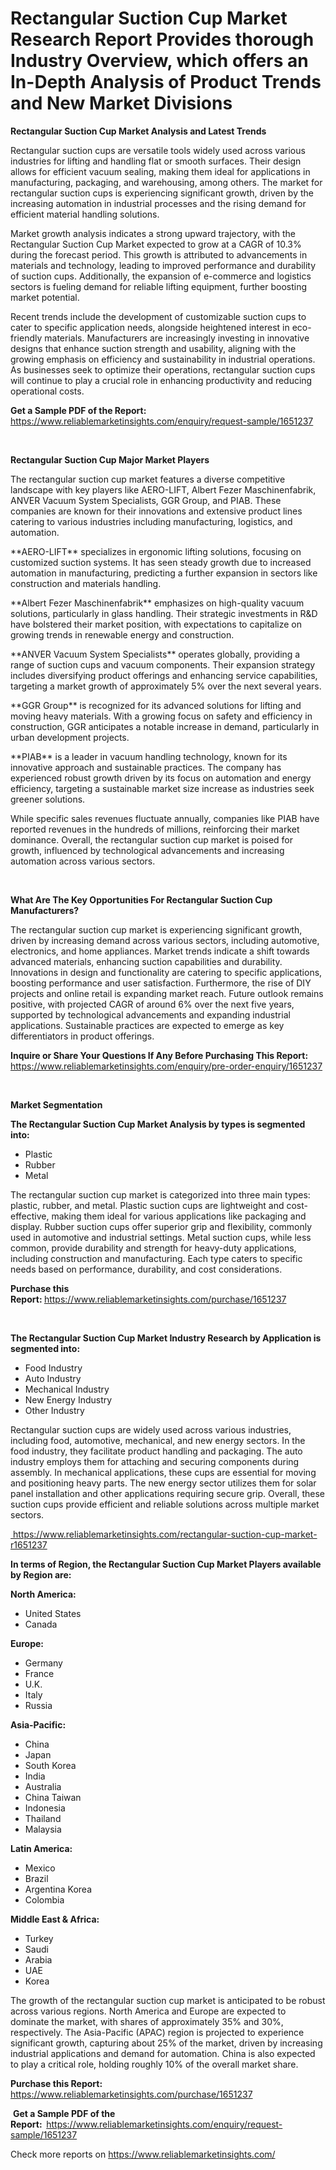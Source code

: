 <p><h1>Rectangular Suction Cup Market Research Report Provides thorough Industry Overview, which offers an In-Depth Analysis of Product Trends and New Market Divisions</h1></p><p><strong>Rectangular Suction Cup Market Analysis and Latest Trends</strong></p>
<p><p>Rectangular suction cups are versatile tools widely used across various industries for lifting and handling flat or smooth surfaces. Their design allows for efficient vacuum sealing, making them ideal for applications in manufacturing, packaging, and warehousing, among others. The market for rectangular suction cups is experiencing significant growth, driven by the increasing automation in industrial processes and the rising demand for efficient material handling solutions.</p><p>Market growth analysis indicates a strong upward trajectory, with the Rectangular Suction Cup Market expected to grow at a CAGR of 10.3% during the forecast period. This growth is attributed to advancements in materials and technology, leading to improved performance and durability of suction cups. Additionally, the expansion of e-commerce and logistics sectors is fueling demand for reliable lifting equipment, further boosting market potential.</p><p>Recent trends include the development of customizable suction cups to cater to specific application needs, alongside heightened interest in eco-friendly materials. Manufacturers are increasingly investing in innovative designs that enhance suction strength and usability, aligning with the growing emphasis on efficiency and sustainability in industrial operations. As businesses seek to optimize their operations, rectangular suction cups will continue to play a crucial role in enhancing productivity and reducing operational costs.</p></p>
<p><strong>Get a Sample PDF of the Report:&nbsp;</strong> <a href="https://www.reliablemarketinsights.com/enquiry/request-sample/1651237?utm_campaign=2143&utm_medium=2&utm_source=Github&utm_content=ia&utm_term=17022025&utm_id=rectangular-suction-cup">https://www.reliablemarketinsights.com/enquiry/request-sample/1651237</a></p>
<p>&nbsp;</p>
<p><strong>Rectangular Suction Cup Major Market Players</strong></p>
<p><p>The rectangular suction cup market features a diverse competitive landscape with key players like AERO-LIFT, Albert Fezer Maschinenfabrik, ANVER Vacuum System Specialists, GGR Group, and PIAB. These companies are known for their innovations and extensive product lines catering to various industries including manufacturing, logistics, and automation.</p><p>**AERO-LIFT** specializes in ergonomic lifting solutions, focusing on customized suction systems. It has seen steady growth due to increased automation in manufacturing, predicting a further expansion in sectors like construction and materials handling.</p><p>**Albert Fezer Maschinenfabrik** emphasizes on high-quality vacuum solutions, particularly in glass handling. Their strategic investments in R&D have bolstered their market position, with expectations to capitalize on growing trends in renewable energy and construction.</p><p>**ANVER Vacuum System Specialists** operates globally, providing a range of suction cups and vacuum components. Their expansion strategy includes diversifying product offerings and enhancing service capabilities, targeting a market growth of approximately 5% over the next several years.</p><p>**GGR Group** is recognized for its advanced solutions for lifting and moving heavy materials. With a growing focus on safety and efficiency in construction, GGR anticipates a notable increase in demand, particularly in urban development projects.</p><p>**PIAB** is a leader in vacuum handling technology, known for its innovative approach and sustainable practices. The company has experienced robust growth driven by its focus on automation and energy efficiency, targeting a sustainable market size increase as industries seek greener solutions.</p><p>While specific sales revenues fluctuate annually, companies like PIAB have reported revenues in the hundreds of millions, reinforcing their market dominance. Overall, the rectangular suction cup market is poised for growth, influenced by technological advancements and increasing automation across various sectors.</p></p>
<p>&nbsp;</p>
<p><strong>What Are The Key Opportunities For Rectangular Suction Cup Manufacturers?</strong></p>
<p><p>The rectangular suction cup market is experiencing significant growth, driven by increasing demand across various sectors, including automotive, electronics, and home appliances. Market trends indicate a shift towards advanced materials, enhancing suction capabilities and durability. Innovations in design and functionality are catering to specific applications, boosting performance and user satisfaction. Furthermore, the rise of DIY projects and online retail is expanding market reach. Future outlook remains positive, with projected CAGR of around 6% over the next five years, supported by technological advancements and expanding industrial applications. Sustainable practices are expected to emerge as key differentiators in product offerings.</p></p>
<p><strong>Inquire or Share Your Questions If Any Before Purchasing This Report:</strong> <a href="https://www.reliablemarketinsights.com/enquiry/pre-order-enquiry/1651237?utm_campaign=2143&utm_medium=2&utm_source=Github&utm_content=ia&utm_term=17022025&utm_id=rectangular-suction-cup">https://www.reliablemarketinsights.com/enquiry/pre-order-enquiry/1651237</a></p>
<p>&nbsp;</p>
<p><strong>Market Segmentation</strong></p>
<p><strong>The Rectangular Suction Cup Market Analysis by types is segmented into:</strong></p>
<p><ul><li>Plastic</li><li>Rubber</li><li>Metal</li></ul></p>
<p><p>The rectangular suction cup market is categorized into three main types: plastic, rubber, and metal. Plastic suction cups are lightweight and cost-effective, making them ideal for various applications like packaging and display. Rubber suction cups offer superior grip and flexibility, commonly used in automotive and industrial settings. Metal suction cups, while less common, provide durability and strength for heavy-duty applications, including construction and manufacturing. Each type caters to specific needs based on performance, durability, and cost considerations.</p></p>
<p><strong>Purchase this Report:&nbsp;</strong><a href="https://www.reliablemarketinsights.com/purchase/1651237?utm_campaign=2143&utm_medium=2&utm_source=Github&utm_content=ia&utm_term=17022025&utm_id=rectangular-suction-cup">https://www.reliablemarketinsights.com/purchase/1651237</a></p>
<p>&nbsp;</p>
<p><strong>The Rectangular Suction Cup Market Industry Research by Application is segmented into:</strong></p>
<p><ul><li>Food Industry</li><li>Auto Industry</li><li>Mechanical Industry</li><li>New Energy Industry</li><li>Other Industry</li></ul></p>
<p><p>Rectangular suction cups are widely used across various industries, including food, automotive, mechanical, and new energy sectors. In the food industry, they facilitate product handling and packaging. The auto industry employs them for attaching and securing components during assembly. In mechanical applications, these cups are essential for moving and positioning heavy parts. The new energy sector utilizes them for solar panel installation and other applications requiring secure grip. Overall, these suction cups provide efficient and reliable solutions across multiple market sectors.</p></p>
<p><a href="https://www.reliablemarketinsights.com/rectangular-suction-cup-market-r1651237?utm_campaign=2143&utm_medium=2&utm_source=Github&utm_content=ia&utm_term=17022025&utm_id=rectangular-suction-cup">&nbsp;https://www.reliablemarketinsights.com/rectangular-suction-cup-market-r1651237</a></p>
<p><strong>In terms of Region, the Rectangular Suction Cup Market Players available by Region are:</strong></p>
<p>
    <p> <strong> North America: </strong>
        <ul>
            <li>United States</li>
            <li>Canada</li>
        </ul>
        </p> 
    <p> <strong> Europe: </strong>
        <ul>
            <li>Germany</li>
            <li>France</li>
            <li>U.K.</li>
            <li>Italy</li>
            <li>Russia</li>
        </ul>
        </p> 
    <p> <strong> Asia-Pacific: </strong>
        <ul>
            <li>China</li>
            <li>Japan</li>
            <li>South Korea</li>
            <li>India</li>
            <li>Australia</li>
            <li>China Taiwan</li>
            <li>Indonesia</li>
            <li>Thailand</li>
            <li>Malaysia</li>
        </ul>
        </p> 
    <p> <strong> Latin America: </strong>
        <ul>
            <li>Mexico</li>
            <li>Brazil</li>
            <li>Argentina Korea</li>
            <li>Colombia</li>
        </ul>
        </p> 
    <p> <strong> Middle East & Africa: </strong>
        <ul>
            <li>Turkey</li>
            <li>Saudi</li>
            <li>Arabia</li>
            <li>UAE</li>
            <li>Korea</li>
        </ul>
    </p>
    </p>
<p><p>The growth of the rectangular suction cup market is anticipated to be robust across various regions. North America and Europe are expected to dominate the market, with shares of approximately 35% and 30%, respectively. The Asia-Pacific (APAC) region is projected to experience significant growth, capturing about 25% of the market, driven by increasing industrial applications and demand for automation. China is also expected to play a critical role, holding roughly 10% of the overall market share.</p></p>
<p><strong>Purchase this Report: </strong><a href="https://www.reliablemarketinsights.com/purchase/1651237?utm_campaign=2143&utm_medium=2&utm_source=Github&utm_content=ia&utm_term=17022025&utm_id=rectangular-suction-cup">https://www.reliablemarketinsights.com/purchase/1651237</a></p>
<p>&nbsp;<strong>Get a Sample PDF of the Report:&nbsp;&nbsp;</strong><a href="https://www.reliablemarketinsights.com/enquiry/request-sample/1651237?utm_campaign=2143&utm_medium=2&utm_source=Github&utm_content=ia&utm_term=17022025&utm_id=rectangular-suction-cup">https://www.reliablemarketinsights.com/enquiry/request-sample/1651237</a></p>
<p><strong></strong></p>
<p>Check more reports on <a href="https://www.reliablemarketinsights.com/?utm_campaign=2143&utm_medium=2&utm_source=Github&utm_content=ia&utm_term=17022025&utm_id=rectangular-suction-cup">https://www.reliablemarketinsights.com/</a></p>